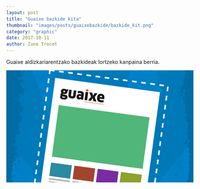 ```yaml
---
layout: post
title: "Guaixe bazkide kita"
thumbnail: "images/posts/guaixebazkide/bazkide_kit.png"
category: "graphic"
date: 2017-10-11
author: Iune Trecet
---
```


Guaixe aldizkariarentzako bazkideak lortzeko kanpaina berria.

<img src="/images/posts/guaixebazkide/bazkide_kit.png" alt="Bazkide kita"/>
